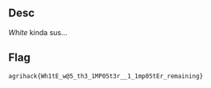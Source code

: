 ## Desc

_White_ kinda sus... 


## Flag

`agrihack{Wh1tE_w@5_th3_1MP05t3r__1_1mp05tEr_remaining}`

